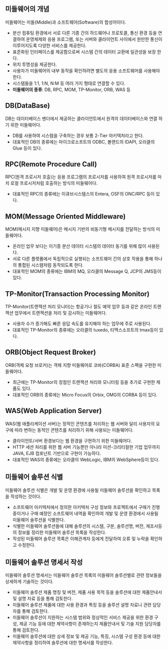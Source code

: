 ## 미들웨어의 개념

미들웨어는 미들(Middle)과 소프트웨어(Software)의 합성어이다.

- 분산 컴퓨팅 환경에서 서로 다른 기종 간의 하드웨어나 프로토콜, 통신 환경 등을 연결하여 운영체제와 응용 프로그램, 또는 서버와 클라이언트 사이에서 원만한 통신이 이루어지도록 다양한 서비스를 제공한다.
- 표준화된 인터페이스를 제공함으로써 시스템 간의 데이터 교환에 일관성을 보장 한다.
- 위치 투명성을 제공한다.
- 사용자가 미들웨어의 내부 동작을 확인하려면 별도의 응용 소프트웨어를 사용해야 한다.
- 시스템들을 1:1, 1:N, N:M 등 여러 가지 형태로 연결할 수 있다.
- **미들웨어의 종류**: DB, RPC, MOM, TP-Monitor, ORB, WAS 등

## DB(DataBase)

DB는 데이터베이스 벤더에서 제공하는 클라이언트에서 원격의 데이터베이스와 연결 하기 위한 미들웨어다.

- DB를 사용하여 시스템을 구축하는 경우 보통 2-Tier 아키텍처라고 한다.
- 대표적인 DB의 종류에는 마이크로소프트의 ODBC, 볼랜드의 IDAPI, 오라클의 Glue 등이 있다.

## RPC(Remote Procedure Call)

RPC(원격 프로시저 호출)는 응용 프로그램의 프로시저를 사용하여 원격 프로시저를 마치 로컬 프로시저처럼 호출하는 방식의 미들웨어다.

- 대표적인 RPC의 종류에는 이큐브시스템스의 Entera, OSF의 ONC/RPC 등이 있다.

## MOM(Message Oriented Middleware)

MOM(메시지 지향 미들웨어)은 메시지 기반의 비동기형 메시지를 전달하는 방식의 미들웨어다.

- 온라인 업무 보다는 이기종 분산 데이터 시스템의 데이터 동기를 위해 많이 사용된다.
- 서로 다른 플랫폼에서 독립적으로 실행되는 소프트웨어 간의 상호 작용을 통해 하나의 통합된 시스템처럼 동작되도록 한다.
- 대표적인 MOM의 종류에는 IBM의 MQ, 오라클의 Message Q, JCP의 JMS등이 있다.

## TP-Monitor(Transaction Processing Monitor)

TP-Monitor(트랜잭션 처리 모니터)는 항공기나 철도 예약 업무 등과 같은 온라인 트랜잭션 업무에서 트랜잭션을 처리 및 감시하는 미들웨어다.

- 사용자 수가 증가해도 빠른 응답 속도를 유지해야 하는 업무에 주로 사용된다.
- 대표적인 TP-Monitor의 종류에는 오라클의 tuxedo, 티맥스소프트의 tmax등이 있다.

## ORB(Object Request Broker)

ORB(객체 요청 브로커)는 객체 지향 미들웨어로 코바(CORBA) 표준 스펙을 구현한 미들웨어다.

- 최근에는 TP-Monitor의 장점인 트랜잭션 처리와 모니터링 등을 추가로 구현한 제품도 있다.
- 대표적인 ORB의 종류에는 Micro Focus의 Orbix, OMG의 CORBA 등이 있다.

## WAS(Web Application Server)

WAS(웹 애플리케이션 서버)는 정적인 콘텐츠를 처리하는 웹 서버와 달리 사용자의 요구에 따라 변하는 동적인 콘텐츠를 처리하기 위해 사용되는 미들웨어다.

- 클라이언트/서버 환경보다는 웹 환경을 구현하기 위한 미들웨어다.
- HTTP 세션 처리를 위한 웹 서버 기능뿐만 아니라 미션-크리티컬한 기업 업무까지 JAVA, EJB 컴포넌트 기반으로 구현이 가능하다.
- 대표적인 WAS의 종류에는 오라클의 WebLogic, IBM의 WebSphere등이 있다.

## 미들웨어 솔루션 식별

미들웨어 솔루션 식별은 개발 및 운영 환경에 사용될 미들웨어 솔루션을 확인하고 목록을 작성하는 것이다.

- 소프트웨어 아키텍처에서 정의한 아키텍처 구성 정보와 프로젝트에서 구매가 진행 중이거나 구매 예정인 소프트웨어 내역을 확인하여 개발 및 운영 환경에서 사용될 미들웨어 솔루션을 식별한다.
- 식별한 미들웨어 솔루션들에 대해 솔루션의 시스템, 구분, 솔루션명, 버전, 제조사등의 정보를 정리한 미들웨어 솔루션 목록을 작성한다.
- 작성된 미들웨어 솔루션 목록은 이해관계자 등에게 전달하여 오류 및 누락을 확인하고 수정한다.

## 미들웨어 솔루션 명세서 작성

미들웨어 솔루션 명세서는 미들웨어 솔루션 목록의 미들웨어 솔루션별로 관련 정보들을 상세하게 기술하는 것이다.

- 미들웨어 솔루션 제품 명칭 및 버전, 제품 사용 목적 등을 솔루션에 대한 제품안내서 및 설명 자료 등을 통해 검토한다.
- 미들웨어 솔루션 제품에 대한 사용 환경과 특징 등을 솔루션 설명 자료나 관련 담당자를 통해 검토한다.
- 미들웨어 솔루션이 지원하는 시스템 범위와 정상적인 서비스 제공을 위한 환경 구성, 제공 기능 등에 대한 제약사항이 존재하는지 제품안내서 및 기술 지원 담당자를 통해 검토한다.
- 미들웨어 솔루션에 대한 상세 정보 및 제공 기능, 특징, 시스템 구성 환경 등에 대한 제약사항을 정리하여 솔루션에 대한 명세서를 작성한다.
